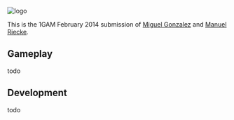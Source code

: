 ![logo](http://shinyavenger.my-reality.de/img/logo.png)

This is the 1GAM February 2014 submission of [Miguel Gonzalez](http://github.com/MyRealityCoding) and [Manuel Riecke](https://github.com/API-Beast).

Gameplay
---
todo

Development
---
todo

